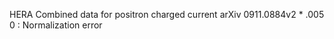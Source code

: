 HERA Combined data for positron charged current
arXiv   0911.0884v2
*
.005  0 : Normalization error
